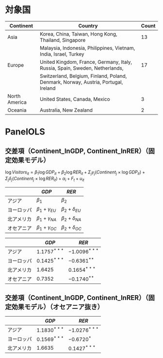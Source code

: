 # 対象国

|Continent|Country|Count|
|-|-|-|
|Asia|Korea, China, Taiwan, Hong Kong, Thailand, Singapore|13|
||Malaysia, Indonesia, Philippines, Vietnam, India, Israel, Turkey||
|Europe|United Kingdom, France, Germany, Italy, Russia, Spain, Sweden, Netherlands,|17|
||Switzerland, Belgium, Finland, Poland, Denmark, Norway, Austria, Portugal, Ireland||
|North America|United States, Canada, Mexico|3|
|Oceania|Australia, New Zealand|2|

# PanelOLS

## 交差項（Continent_lnGDP, Continent_lnRER）（固定効果モデル）

$\log{Visitors_{it}} = \beta_{1}\log{GDP_{it}}+\beta_{2}\log{RER_{it}}+\Sigma_{j}γ_{j}\left(Continent_{j}\times \log{GDP_{it}}\right)+\Sigma_{j}\delta_{j}\left(Continent_{j}\times \log{RER_{it}}\right)+\alpha_{i}+F_{t}+u_{it}$

||$GDP$|$RER$|
|-|-|-|
|アジア|$\beta_{1}$|$\beta_{2}$|
|ヨーロッパ|$\beta_{1}+γ_{EU}$|$\beta_{2}+δ_{EU}$|
|北アメリカ|$\beta_{1}+γ_{NA}$|$\beta_{2}+δ_{NA}$|
|オセアニア|$\beta_{1}+γ_{OC}$|$\beta_{2}+δ_{OC}$|

||$GDP$|$RER$|
|-|-|-|
|アジア|$1.1757^{***}$|$-1.0096^{***}$|
|ヨーロッパ|$0.1425^{***}$|$-0.6361^{**}$|
|北アメリカ|$1.6425$|$0.1654^{***}$|
|オセアニア|$0.7352$|$-0.1740^{**}$|

## 交差項（Continent_lnGDP, Continent_lnRER）（固定効果モデル）（オセアニア抜き）

||$GDP$|$RER$|
|-|-|-|
|アジア|$1.1830^{***}$|$-1.0276^{***}$|
|ヨーロッパ|$0.1569^{***}$|$-0.6720^{*}$|
|北アメリカ|$1.6635$|$0.1427^{***}$|
